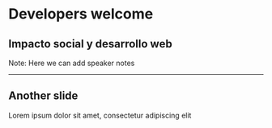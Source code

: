 # Developers welcome

## Impacto social y desarrollo web

Note:
Here we can add speaker notes

---

## Another slide

Lorem ipsum dolor sit amet, consectetur adipiscing elit
